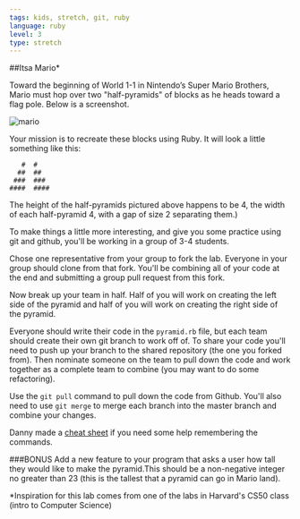 ```yaml
---
tags: kids, stretch, git, ruby
language: ruby
level: 3
type: stretch
---
```


##Itsa Mario*

Toward the beginning of World 1-1 in Nintendo’s Super Mario Brothers, Mario must hop over two "half-pyramids" of blocks as he heads toward a flag pole. Below is a screenshot.

![mario](http://prog1.mprog.nl/course/20%20Problem%20sets/10%201%20-%20Mario/pset13.png)

Your mission is to recreate these blocks using Ruby. It will look a little something like this:

```
   #  #
  ##  ##
 ###  ###
####  ####
```

The height of the half-pyramids pictured above happens to be 4, the width of each half-pyramid 4, with a gap of size 2 separating them.) 

To make things a little more interesting, and give you some practice using git and github, you'll be working in a group of 3-4 students. 

Chose one representative from your group to fork the lab. Everyone in your group should clone from that fork. You'll be combining all of your code at the end and submitting a group pull request from this fork. 

Now break up your team in half. Half of you will work on creating the left side of the pyramid and half of you will work on creating the right side of the pyramid. 

Everyone should write their code in the `pyramid.rb` file, but each team should create their own git branch to work off of. To share your code you'll need to push up your branch to the shared repository (the one you forked from). Then nominate someone on the team to pull down the code and work together as a complete team to combine (you may want to do some refactoring). 

Use the `git pull` command to pull down the code from Github. You'll also need to use `git merge` to merge each branch into the master branch and combine your changes. 

Danny made a [cheat sheet](https://gist.github.com/dfenjves/6c3832ae7c9d1cf504f2) if you need some help remembering the commands. 

###BONUS
Add a new feature to your program that asks a user how tall they would like to make the pyramid.This should be a non-negative integer no greater than 23 (this is the tallest that a pyramid can go in Mario land).


*Inspiration for this lab comes from one of the labs in Harvard's CS50 class (intro to Computer Science)